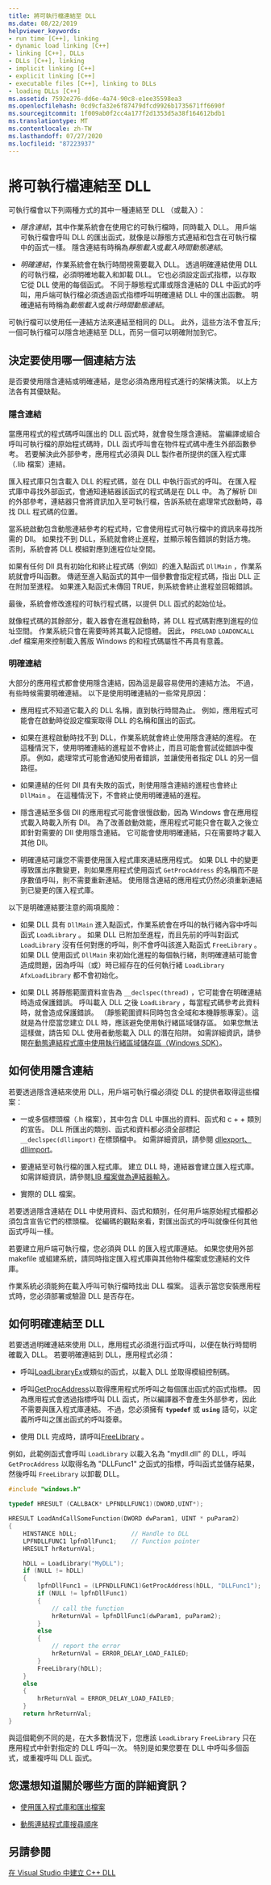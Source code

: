 ```yaml
---
title: 將可執行檔連結至 DLL
ms.date: 08/22/2019
helpviewer_keywords:
- run time [C++], linking
- dynamic load linking [C++]
- linking [C++], DLLs
- DLLs [C++], linking
- implicit linking [C++]
- explicit linking [C++]
- executable files [C++], linking to DLLs
- loading DLLs [C++]
ms.assetid: 7592e276-dd6e-4a74-90c8-e1ee35598ea3
ms.openlocfilehash: 0cd9cfa32e6f87479dfcd9926b1735671ff6690f
ms.sourcegitcommit: 1f009ab0f2cc4a177f2d1353d5a38f164612bdb1
ms.translationtype: MT
ms.contentlocale: zh-TW
ms.lasthandoff: 07/27/2020
ms.locfileid: "87223937"
---
```

# <a name="link-an-executable-to-a-dll"></a>將可執行檔連結至 DLL

可執行檔會以下列兩種方式的其中一種連結至 DLL （或載入）：

- *隱含連結*，其中作業系統會在使用它的可執行檔時，同時載入 DLL。 用戶端可執行檔會呼叫 DLL 的匯出函式，就像是以靜態方式連結和包含在可執行檔中的函式一樣。 隱含連結有時稱為*靜態載入*或*載入時間動態連結*。

- *明確連結*，作業系統會在執行時間視需要載入 DLL。 透過明確連結使用 DLL 的可執行檔，必須明確地載入和卸載 DLL。 它也必須設定函式指標，以存取它從 DLL 使用的每個函式。 不同于靜態程式庫或隱含連結的 DLL 中函式的呼叫，用戶端可執行檔必須透過函式指標呼叫明確連結 DLL 中的匯出函數。 明確連結有時稱為*動態載入*或*執行時間動態連結*。

可執行檔可以使用任一連結方法來連結至相同的 DLL。 此外，這些方法不會互斥;一個可執行檔可以隱含地連結至 DLL，而另一個可以明確附加到它。

<a name="determining-which-linking-method-to-use"></a>

## <a name="determine-which-linking-method-to-use"></a>決定要使用哪一個連結方法

是否要使用隱含連結或明確連結，是您必須為應用程式進行的架構決策。 以上方法各有其優缺點。

### <a name="implicit-linking"></a>隱含連結

當應用程式的程式碼呼叫匯出的 DLL 函式時，就會發生隱含連結。 當編譯或組合呼叫可執行檔的原始程式碼時，DLL 函式呼叫會在物件程式碼中產生外部函數參考。 若要解決此外部參考，應用程式必須與 DLL 製作者所提供的匯入程式庫（.lib 檔案）連結。

匯入程式庫只包含載入 DLL 的程式碼，並在 DLL 中執行函式的呼叫。 在匯入程式庫中尋找外部函式，會通知連結器該函式的程式碼是在 DLL 中。 為了解析 Dll 的外部參考，連結器只會將資訊加入至可執行檔，告訴系統在處理常式啟動時，尋找 DLL 程式碼的位置。

當系統啟動包含動態連結參考的程式時，它會使用程式可執行檔中的資訊來尋找所需的 Dll。 如果找不到 DLL，系統就會終止進程，並顯示報告錯誤的對話方塊。 否則，系統會將 DLL 模組對應到進程位址空間。

如果有任何 Dll 具有初始化和終止程式碼（例如）的進入點函式 `DllMain` ，作業系統就會呼叫函數。 傳遞至進入點函式的其中一個參數會指定程式碼，指出 DLL 正在附加至進程。 如果進入點函式未傳回 TRUE，則系統會終止進程並回報錯誤。

最後，系統會修改進程的可執行程式碼，以提供 DLL 函式的起始位址。

就像程式碼的其餘部分，載入器會在進程啟動時，將 DLL 程式碼對應到進程的位址空間。 作業系統只會在需要時將其載入記憶體。 因此， `PRELOAD` `LOADONCALL` .def 檔案用來控制載入舊版 Windows 的和程式碼屬性不再具有意義。

### <a name="explicit-linking"></a>明確連結

大部分的應用程式都會使用隱含連結，因為這是最容易使用的連結方法。 不過，有些時候需要明確連結。 以下是使用明確連結的一些常見原因：

- 應用程式不知道它載入的 DLL 名稱，直到執行時間為止。 例如，應用程式可能會在啟動時從設定檔案取得 DLL 的名稱和匯出的函式。

- 如果在進程啟動時找不到 DLL，作業系統就會終止使用隱含連結的進程。 在這種情況下，使用明確連結的進程並不會終止，而且可能會嘗試從錯誤中復原。 例如，處理常式可能會通知使用者錯誤，並讓使用者指定 DLL 的另一個路徑。

- 如果連結的任何 Dll 具有失敗的函式，則使用隱含連結的進程也會終止 `DllMain` 。 在這種情況下，不會終止使用明確連結的進程。

- 隱含連結至多個 Dll 的應用程式可能會很慢啟動，因為 Windows 會在應用程式載入時載入所有 Dll。 為了改善啟動效能，應用程式可能只會在載入之後立即針對需要的 Dll 使用隱含連結。 它可能會使用明確連結，只在需要時才載入其他 Dll。

- 明確連結可讓您不需要使用匯入程式庫來連結應用程式。 如果 DLL 中的變更導致匯出序數變更，則如果應用程式使用函式 `GetProcAddress` 的名稱而不是序數值呼叫，則不需要重新連結。 使用隱含連結的應用程式仍然必須重新連結到已變更的匯入程式庫。

以下是明確連結要注意的兩項風險：

- 如果 DLL 具有 `DllMain` 進入點函式，作業系統會在呼叫的執行緒內容中呼叫函式 `LoadLibrary` 。 如果 DLL 已附加至進程，而且先前的呼叫對函式 `LoadLibrary` 沒有任何對應的呼叫，則不會呼叫該進入點函式 `FreeLibrary` 。 如果 DLL 使用函式 `DllMain` 來初始化進程的每個執行緒，則明確連結可能會造成問題，因為呼叫（或）時已經存在的任何執行緒 `LoadLibrary` `AfxLoadLibrary` 都不會初始化。

- 如果 DLL 將靜態範圍資料宣告為 `__declspec(thread)` ，它可能會在明確連結時造成保護錯誤。 呼叫載入 DLL 之後 `LoadLibrary` ，每當程式碼參考此資料時，就會造成保護錯誤。 （靜態範圍資料同時包含全域和本機靜態專案）。這就是為什麼當您建立 DLL 時，應該避免使用執行緒區域儲存區。 如果您無法這樣做，請告知 DLL 使用者動態載入 DLL 的潛在陷阱。 如需詳細資訊，請參閱[在動態連結程式庫中使用執行緒區域儲存區（Windows SDK）](/windows/win32/Dlls/using-thread-local-storage-in-a-dynamic-link-library)。

<a name="linking-implicitly"></a>

## <a name="how-to-use-implicit-linking"></a>如何使用隱含連結

若要透過隱含連結來使用 DLL，用戶端可執行檔必須從 DLL 的提供者取得這些檔案：

- 一或多個標頭檔（.h 檔案），其中包含 DLL 中匯出的資料、函式和 c + + 類別的宣告。 DLL 所匯出的類別、函式和資料都必須全部標記 `__declspec(dllimport)` 在標頭檔中。 如需詳細資訊，請參閱 [dllexport、dllimport](../cpp/dllexport-dllimport.md)。

- 要連結至可執行檔的匯入程式庫。 建立 DLL 時，連結器會建立匯入程式庫。 如需詳細資訊，請參閱[LIB 檔案做為連結器輸入](reference/dot-lib-files-as-linker-input.md)。

- 實際的 DLL 檔案。

若要透過隱含連結在 DLL 中使用資料、函式和類別，任何用戶端原始程式檔都必須包含宣告它們的標頭檔。 從編碼的觀點來看，對匯出函式的呼叫就像任何其他函式呼叫一樣。

若要建立用戶端可執行檔，您必須與 DLL 的匯入程式庫連結。 如果您使用外部 makefile 或組建系統，請同時指定匯入程式庫與其他物件檔案或您連結的文件庫。

作業系統必須能夠在載入呼叫可執行檔時找出 DLL 檔案。 這表示當您安裝應用程式時，您必須部署或驗證 DLL 是否存在。

<a name="linking-explicitly"></a>

## <a name="how-to-link-explicitly-to-a-dll"></a>如何明確連結至 DLL

若要透過明確連結來使用 DLL，應用程式必須進行函式呼叫，以便在執行時間明確載入 DLL。 若要明確連結到 DLL，應用程式必須：

- 呼叫[LoadLibraryEx](/windows/win32/api/libloaderapi/nf-libloaderapi-loadlibraryexw)或類似的函式，以載入 DLL 並取得模組控制碼。

- 呼叫[GetProcAddress](getprocaddress.md)以取得應用程式所呼叫之每個匯出函式的函式指標。 因為應用程式會透過指標呼叫 DLL 函式，所以編譯器不會產生外部參考，因此不需要與匯入程式庫連結。 不過，您必須擁有 **`typedef`** 或 **`using`** 語句，以定義所呼叫之匯出函式的呼叫簽章。

- 使用 DLL 完成時，請呼叫[FreeLibrary](freelibrary-and-afxfreelibrary.md) 。

例如，此範例函式會呼叫 `LoadLibrary` 以載入名為 "mydll.dll" 的 DLL，呼叫 `GetProcAddress` 以取得名為 "DLLFunc1" 之函式的指標，呼叫函式並儲存結果，然後呼叫 `FreeLibrary` 以卸載 DLL。

```C
#include "windows.h"

typedef HRESULT (CALLBACK* LPFNDLLFUNC1)(DWORD,UINT*);

HRESULT LoadAndCallSomeFunction(DWORD dwParam1, UINT * puParam2)
{
    HINSTANCE hDLL;               // Handle to DLL
    LPFNDLLFUNC1 lpfnDllFunc1;    // Function pointer
    HRESULT hrReturnVal;

    hDLL = LoadLibrary("MyDLL");
    if (NULL != hDLL)
    {
        lpfnDllFunc1 = (LPFNDLLFUNC1)GetProcAddress(hDLL, "DLLFunc1");
        if (NULL != lpfnDllFunc1)
        {
            // call the function
            hrReturnVal = lpfnDllFunc1(dwParam1, puParam2);
        }
        else
        {
            // report the error
            hrReturnVal = ERROR_DELAY_LOAD_FAILED;
        }
        FreeLibrary(hDLL);
    }
    else
    {
        hrReturnVal = ERROR_DELAY_LOAD_FAILED;
    }
    return hrReturnVal;
}
```

與這個範例不同的是，在大多數情況下，您應該 `LoadLibrary` `FreeLibrary` 只在應用程式中針對指定的 DLL 呼叫一次。 特別是如果您要在 DLL 中呼叫多個函式，或重複呼叫 DLL 函式。

## <a name="what-do-you-want-to-know-more-about"></a>您還想知道關於哪些方面的詳細資訊？

- [使用匯入程式庫和匯出檔案](reference/working-with-import-libraries-and-export-files.md)

- [動態連結程式庫搜尋順序](/windows/win32/Dlls/dynamic-link-library-search-order)

## <a name="see-also"></a>另請參閱

[在 Visual Studio 中建立 C++ DLL](dlls-in-visual-cpp.md)
